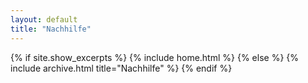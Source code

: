 ```yaml
---
layout: default
title: "Nachhilfe"
---
```


{% if site.show_excerpts %}
  {% include home.html %}
{% else %}
  {% include archive.html title="Nachhilfe" %}
{% endif %}


